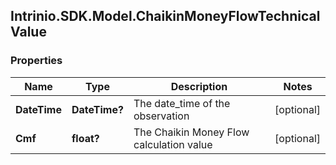 ## Intrinio.SDK.Model.ChaikinMoneyFlowTechnicalValue
### Properties

Name | Type | Description | Notes
------------ | ------------- | ------------- | -------------
**DateTime** | **DateTime?** | The date_time of the observation | [optional] 
**Cmf** | **float?** | The Chaikin Money Flow calculation value | [optional] 

